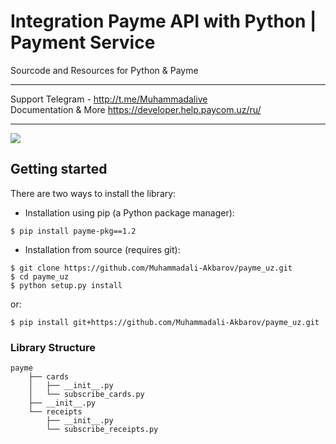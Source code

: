 # Integration Payme API with Python | Payment Service 
Sourcode and Resources for Python & Payme <hr>
Support Telegram - http://t.me/Muhammadalive <br>
Documentation & More https://developer.help.paycom.uz/ru/
<hr>
<img src="https://is4-ssl.mzstatic.com/image/thumb/Purple116/v4/d4/29/14/d429146c-485e-d790-eb8d-1f6fdf2ec1a5/AppIcon-0-0-1x_U007emarketing-0-0-0-8-0-0-sRGB-0-0-0-GLES2_U002c0-512MB-85-220-0-0.png/1200x630wa.png">


## Getting started
There are two ways to install the library:

* Installation using pip (a Python package manager):

```
$ pip install payme-pkg==1.2
```
* Installation from source (requires git):

```
$ git clone https://github.com/Muhammadali-Akbarov/payme_uz.git
$ cd payme_uz
$ python setup.py install
```
or:
```
$ pip install git+https://github.com/Muhammadali-Akbarov/payme_uz.git
```

### Library Structure
```
payme
    ├── cards
    │   ├── __init__.py
    │   └── subscribe_cards.py
    ├── __init__.py
    └── receipts
        ├── __init__.py
        └── subscribe_receipts.py
```
